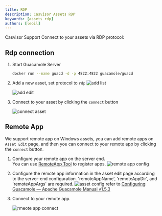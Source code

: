 ```yaml
---
title: RDP
description: Casvisor Assets RDP
keywords: [assets rdp]
authors: [leoil]
---
```


Casvisor Support Connect to your assets via RDP protocol:

## Rdp connection 


1. Start Guacamole Server

    ```bash
    docker run --name guacd -d -p 4822:4822 guacamole/guacd
    ```


2. Add a new asset, set protocol to `rdp`
    ![add list](/img/asset/asset_list.png)

    
    ![add edit](/img/asset/asset_edit.png)

3. Connect to your asset by clicking the `connect` button

    ![connect asset](/img/asset/rdp.gif)

## Remote App 

We support remote app on Windows assets, you can add remote apps on `Asset Edit` page, and then you can connect to your remote app by clicking the `connect` button.

1. Configure your remote app on the server end.  
   You can use [RemoteApp Tool](https://github.com/kimmknight/remoteapptool) to register apps.
   ![remote app config](/img/asset/remote_app_config.png)

2. Configure the remote app information in the asset edit page according to the server-end configuration.
    'remoteAppName', 'remoteAppDir', and 'remoteAppArgs' are required.
    ![asset config](/img/asset/casvisor_remote_app_config.png)
    refer to [Configuring Guacamole — Apache Guacamole Manual v1.5.3](https://guacamole.apache.org/doc/gug/configuring-guacamole.html#remoteapp)


3. Connect to your remote app.

    ![rmeote app connect](/img/asset/asset_remote_app.gif)